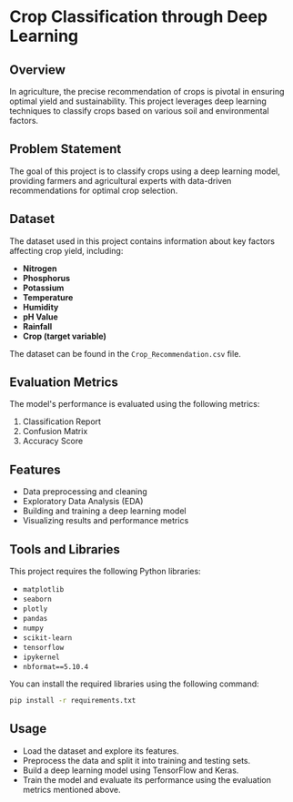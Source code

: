 # Crop Classification through Deep Learning

## Overview
In agriculture, the precise recommendation of crops is pivotal in ensuring optimal yield and sustainability. This project leverages deep learning techniques to classify crops based on various soil and environmental factors.

## Problem Statement
The goal of this project is to classify crops using a deep learning model, providing farmers and agricultural experts with data-driven recommendations for optimal crop selection.

## Dataset
The dataset used in this project contains information about key factors affecting crop yield, including:
- **Nitrogen**
- **Phosphorus**
- **Potassium**
- **Temperature**
- **Humidity**
- **pH Value**
- **Rainfall**
- **Crop (target variable)**

The dataset can be found in the `Crop_Recommendation.csv` file.

## Evaluation Metrics
The model's performance is evaluated using the following metrics:
1. Classification Report
2. Confusion Matrix
3. Accuracy Score

## Features
- Data preprocessing and cleaning
- Exploratory Data Analysis (EDA)
- Building and training a deep learning model
- Visualizing results and performance metrics

## Tools and Libraries
This project requires the following Python libraries:
- `matplotlib`
- `seaborn`
- `plotly`
- `pandas`
- `numpy`
- `scikit-learn`
- `tensorflow`
- `ipykernel`
- `nbformat==5.10.4`

You can install the required libraries using the following command:
```bash
pip install -r requirements.txt
```

## Usage
- Load the dataset and explore its features.
- Preprocess the data and split it into training and testing sets.
- Build a deep learning model using TensorFlow and Keras.
- Train the model and evaluate its performance using the evaluation metrics mentioned above.
